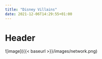 ```yaml
---
title: "Disney Villains"
date: 2021-12-06T14:29:55+01:00
---
```

# Header

![image]({{< baseurl >}}/images/network.png)
